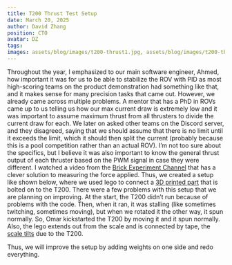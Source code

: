 ```yaml
---
title: T200 Thrust Test Setup
date: March 20, 2025
author: David Zhang
position: CTO
avatar: DZ
tags:
images: assets/blog/images/t200-thrust1.jpg, assets/blog/images/t200-thrust2.jpg, assets/blog/images/t200-thrust3.jpg
---
```

Throughout the year, I emphasized to our main software engineer, Ahmed, how important it was for us to be able to stabilize the ROV with PID as most high-scoring teams on the product demonstration had something like that, and it makes sense for many precision tasks that came out. However, we already came across multiple problems. A mentor that has a PhD in ROVs came up to us telling us how our max current draw is extremely low and it was important to assume maximum thrust from all thrusters to divide the current draw for each. We later on asked other teams on the Discord server, and they disagreed, saying that we should assume that there is no limit until it exceeds the limit, which it should then split the current (probably because this is a pool competition rather than an actual ROV). I’m not too sure about the specifics, but I believe it was also important to know the general thrust output of each thruster based on the PWM signal in case they were different. I watched a video from the [Brick Experiment Channel](https://www.youtube.com/watch?v=9_amdMnDMS4&t=784s) that has a clever solution to measuring the force applied. Thus, we created a setup like shown below, where we used lego to connect a [3D printed part](https://grabcad.com/library/t200-to-lego-connector-1) that is bolted on to the T200. There were a few problems with this setup that we are planning on improving. At the start, the T200 didn’t run because of problems with the code. Then, when it ran, it was stalling (like sometimes twitching, sometimes moving), but when we rotated it the other way, it spun normally. So, Omar kickstarted the T200 by moving it and it spun normally. Also, the lego extends out from the scale and is connected by tape, the [scale tilts](https://youtube.com/shorts/yziKkib4t5Q) due to the T200. 

Thus, we will improve the setup by adding weights on one side and redo everything. 

